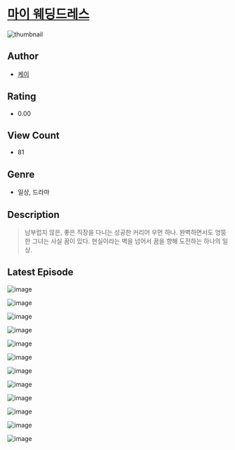 # [마이 웨딩드레스](https://comic.naver.com/challenge/list?titleId=811234)
![thumbnail](https://image-comic.pstatic.net/user_contents_data/challenge_comic/2023/05/25/upload_7162193876317451621_480x623.jpeg)

## Author
- [케이](https://comic.naver.com/artistTitle?id=367248)

## Rating
- 0.00

## View Count
- 81

## Genre
- 일상, 드라마

## Description
> 남부럽지 않은, 좋은 직장을 다니는 성공한 커리어 우먼 하나. 완벽하면서도 엉뚱한 그녀는 사실 꿈이 있다. 현실이라는 벽을 넘어서 꿈을 향해 도전하는 하나의 일상.


## Latest Episode
![image](https://image-comic.pstatic.net/user_contents_data/challenge_comic/2023/05/25/367248/upload_7306025189382369638.jpeg)

![image](https://image-comic.pstatic.net/user_contents_data/challenge_comic/2023/05/25/367248/upload_3906930079790621491.jpeg)

![image](https://image-comic.pstatic.net/user_contents_data/challenge_comic/2023/05/25/367248/upload_7003438484756522295.jpeg)

![image](https://image-comic.pstatic.net/user_contents_data/challenge_comic/2023/05/25/367248/upload_7377519832712176179.jpeg)

![image](https://image-comic.pstatic.net/user_contents_data/challenge_comic/2023/05/25/367248/upload_3689630509567390258.jpeg)

![image](https://image-comic.pstatic.net/user_contents_data/challenge_comic/2023/05/25/367248/upload_3703146603321833268.jpeg)

![image](https://image-comic.pstatic.net/user_contents_data/challenge_comic/2023/05/25/367248/upload_4122590476617789793.jpeg)

![image](https://image-comic.pstatic.net/user_contents_data/challenge_comic/2023/05/25/367248/upload_3487019987929280821.jpeg)

![image](https://image-comic.pstatic.net/user_contents_data/challenge_comic/2023/05/25/367248/upload_3774353176218972722.jpeg)

![image](https://image-comic.pstatic.net/user_contents_data/challenge_comic/2023/05/25/367248/upload_3976789729498968677.jpeg)

![image](https://image-comic.pstatic.net/user_contents_data/challenge_comic/2023/05/25/367248/upload_3774921593629258805.jpeg)

![image](https://image-comic.pstatic.net/user_contents_data/challenge_comic/2023/05/25/367248/upload_3545799875104093538.jpeg)
